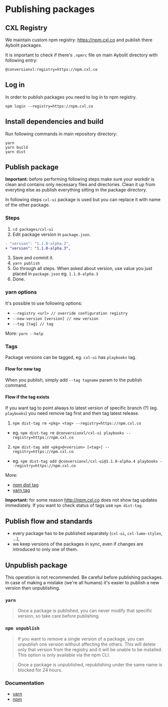 # Publishing packages


## CXL Registry

We maintain custom npm registry: https://npm.cxl.co and publish there Aybolit packages.

It is important to check if there's `.npmrc` file on main Aybolit directory with following entry:

```
@conversionxl:registry=https://npm.cxl.co
```

## Log in

In order to publish packages you need to log in to npm registry.

```
npm login --registry=https://npm.cxl.co
```

## Install dependencies and build

Run following commands in main repository directory:

```
yarn
yarn build
yarn dist
```

## Publish package

**Important:** before performing following steps make sure your workdir is clean and contains only necessary files and directories. Clean it up from everyting else as publish everything sitting in the package directory.

In following steps `cxl-ui` package is used but you can replace it with name of the other package.


### Steps

1. `cd packages/cxl-ui`
2. Edit package version in `package.json`.

  ```diff
  - "version": "1.1.0-alpha.2",
  + "version": "1.1.0-alpha.3",
  ```

3. Save and commit it.
4. `yarn publish`
5. Go through all steps. When asked about version, use value you just placed in `package.json` eg. `1.1.0-alpha.3`
6. Done.

### yarn options

It's possible to use following options:

* `--registry <url> // override configuration registry`
* `--new-version [version] // new version`
* `--tag [tag] // tag`


More: `yarn --help`

### Tags

Package versions can be tagged, eg. `cxl-ui` has `playbooks` tag.

#### Flow for new tag

When you publish, simply add `--tag tagname` param to the publish command.

#### Flow if the tag exists

If you want tag to point always to latest version of specific branch (?) (eg. `playbooks`) you need remove tag first and then tag latest release.

1. `npm dist-tag rm <pkg> <tag> --registry=https://npm.cxl.co`
  * eg. `npm dist-tag rm @conversionxl/cxl-ui playbooks --registry=https://npm.cxl.co`
2. `npm dist-tag add <pkg>@<version> [<tag>] --registry=https://npm.cxl.co`
  * eg. `npm dist-tag add @conversionxl/cxl-ui@1.1.0-alpha.4 playbooks --registry=https://npm.cxl.co`

More:

* [npm dist tag](https://docs.npmjs.com/cli/v6/commands/npm-dist-tag)
* [yarn tag](https://classic.yarnpkg.com/en/docs/cli/tag/)

**Important:** for some reason http://npm.cxl.co does not show tag updates immediately. If you want to check status of tags use `npm dist-tag`.

## Publish flow and standards

* every package has to be published separately (`cxl-ui`, `cxl-lumo-styles`, ...),
* we keep versions of the packages in sync, even if changes are introduced to only one of them.

## Unpublish package

This operation is not recommended. Be careful before publishing packages. In case of making a mistake (we're all humans) it's easier to publish a new version then unpublishing.

### `yarn`

> Once a package is published, you can never modify that specific version, so take care before publishing.


### `npm unpublish`

> If you want to remove a single version of a package, you can unpublish one version without affecting the others. This will delete only that version from the registry and it will be unable to be installed. This option is only available via the npm CLI.

> Once a package is unpublished, republishing under the same name is blocked for 24 hours.

### Documentation

* [yarn](https://classic.yarnpkg.com/lang/en/docs/cli/publish/)
* [npm](https://docs.npmjs.com/unpublishing-packages-from-the-registry)

